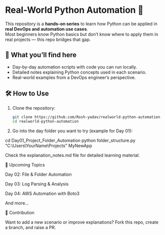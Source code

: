 # Real-World Python Automation 🚀

This repository is a **hands-on series** to learn how Python can be applied in **real DevOps and automation use cases**.  
Most beginners know Python basics but don’t know where to apply them in real projects — this repo bridges that gap.  

## 📌 What you’ll find here
- Day-by-day automation scripts with code you can run locally.  
- Detailed notes explaining Python concepts used in each scenario.  
- Real-world examples from a DevOps engineer’s perspective.  


## 🛠️ How to Use
1. Clone the repository:
   ```bash
   git clone https://github.com/Rosh-yadav/realworld-python-automation.git
   cd realworld-python-automation

2. Go into the day folder you want to try (example for Day 01):

cd Day01_Project_Folder_Automation
python folder_structure.py "C:\Users\YourName\Projects" MyNewApp



Check the explanation_notes.md file for detailed learning material.

🔮 Upcoming Topics

Day 02: File & Folder Automation

Day 03: Log Parsing & Analysis

Day 04: AWS Automation with Boto3

And more…

🤝 Contribution

Want to add a new scenario or improve explanations? Fork this repo, create a branch, and raise a PR.